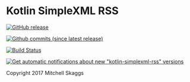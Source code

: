 # Kotlin SimpleXML RSS

[![GitHub release](https://img.shields.io/github/release/magneticflux-/kotlin-simplexml-rss.svg)](https://github.com/magneticflux-/kotlin-simplexml-rss/releases)

[![Github commits (since latest release)](https://img.shields.io/github/commits-since/magneticflux-/subtitleedit/kotlin-simplexml-rss.svg)](https://github.com/magneticflux-/kotlin-simplexml-rss/commits/master)

[![Build Status](https://travis-ci.org/magneticflux-/kotlin-simplexml-rss.svg?branch=master)](https://travis-ci.org/magneticflux-/kotlin-simplexml-rss)

[![Get automatic notifications about new "kotlin-simplexml-rss" versions](https://www.bintray.com/docs/images/bintray_badge_color.png)](https://bintray.com/magneticflux/kotlin-simplexml-rss/kotlin-simplexml-rss?source=watch)

Copyright 2017 Mitchell Skaggs
